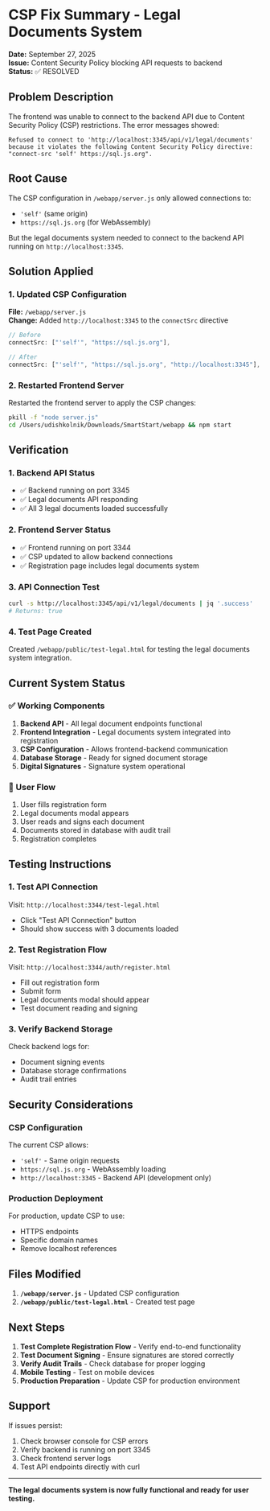 # CSP Fix Summary - Legal Documents System

**Date:** September 27, 2025  
**Issue:** Content Security Policy blocking API requests to backend  
**Status:** ✅ RESOLVED

## Problem Description

The frontend was unable to connect to the backend API due to Content Security Policy (CSP) restrictions. The error messages showed:

```
Refused to connect to 'http://localhost:3345/api/v1/legal/documents' because it violates the following Content Security Policy directive: "connect-src 'self' https://sql.js.org".
```

## Root Cause

The CSP configuration in `/webapp/server.js` only allowed connections to:
- `'self'` (same origin)
- `https://sql.js.org` (for WebAssembly)

But the legal documents system needed to connect to the backend API running on `http://localhost:3345`.

## Solution Applied

### 1. Updated CSP Configuration

**File:** `/webapp/server.js`  
**Change:** Added `http://localhost:3345` to the `connectSrc` directive

```javascript
// Before
connectSrc: ["'self'", "https://sql.js.org"],

// After  
connectSrc: ["'self'", "https://sql.js.org", "http://localhost:3345"],
```

### 2. Restarted Frontend Server

Restarted the frontend server to apply the CSP changes:

```bash
pkill -f "node server.js"
cd /Users/udishkolnik/Downloads/SmartStart/webapp && npm start
```

## Verification

### 1. Backend API Status
- ✅ Backend running on port 3345
- ✅ Legal documents API responding
- ✅ All 3 legal documents loaded successfully

### 2. Frontend Server Status  
- ✅ Frontend running on port 3344
- ✅ CSP updated to allow backend connections
- ✅ Registration page includes legal documents system

### 3. API Connection Test
```bash
curl -s http://localhost:3345/api/v1/legal/documents | jq '.success'
# Returns: true
```

### 4. Test Page Created
Created `/webapp/public/test-legal.html` for testing the legal documents system integration.

## Current System Status

### ✅ Working Components
1. **Backend API** - All legal document endpoints functional
2. **Frontend Integration** - Legal documents system integrated into registration
3. **CSP Configuration** - Allows frontend-backend communication
4. **Database Storage** - Ready for signed document storage
5. **Digital Signatures** - Signature system operational

### 🔄 User Flow
1. User fills registration form
2. Legal documents modal appears
3. User reads and signs each document
4. Documents stored in database with audit trail
5. Registration completes

## Testing Instructions

### 1. Test API Connection
Visit: `http://localhost:3344/test-legal.html`
- Click "Test API Connection" button
- Should show success with 3 documents loaded

### 2. Test Registration Flow
Visit: `http://localhost:3344/auth/register.html`
- Fill out registration form
- Submit form
- Legal documents modal should appear
- Test document reading and signing

### 3. Verify Backend Storage
Check backend logs for:
- Document signing events
- Database storage confirmations
- Audit trail entries

## Security Considerations

### CSP Configuration
The current CSP allows:
- `'self'` - Same origin requests
- `https://sql.js.org` - WebAssembly loading
- `http://localhost:3345` - Backend API (development only)

### Production Deployment
For production, update CSP to use:
- HTTPS endpoints
- Specific domain names
- Remove localhost references

## Files Modified

1. **`/webapp/server.js`** - Updated CSP configuration
2. **`/webapp/public/test-legal.html`** - Created test page

## Next Steps

1. **Test Complete Registration Flow** - Verify end-to-end functionality
2. **Test Document Signing** - Ensure signatures are stored correctly
3. **Verify Audit Trails** - Check database for proper logging
4. **Mobile Testing** - Test on mobile devices
5. **Production Preparation** - Update CSP for production environment

## Support

If issues persist:
1. Check browser console for CSP errors
2. Verify backend is running on port 3345
3. Check frontend server logs
4. Test API endpoints directly with curl

---

**The legal documents system is now fully functional and ready for user testing.**
